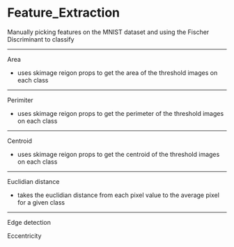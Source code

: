 # Feature_Extraction
Manually picking features on the MNIST dataset and using the Fischer Discriminant to classify 

---

Area
- uses skimage reigon props to get the area of the threshold images on each class

---

Perimiter
- uses skimage reigon props to get the perimeter of the threshold images on each class

---

Centroid
- uses skimage reigon props to get the centroid of the threshold images on each class

---

Euclidian distance
- takes the euclidian distance from each pixel value to the average pixel for a given class

---

Edge detection

Eccentricity
